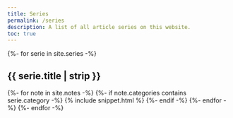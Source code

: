 ```yaml
---
title: Series
permalink: /series
description: A list of all article series on this website.
toc: true
---
```


{%- for serie in site.series -%}
  <h2 id='{{ serie.title | slugify }}'>{{ serie.title | strip }}</h2>
  {%- for note in site.notes -%}
    {%- if note.categories contains serie.category -%}
{% include snippet.html %}
    {%- endif -%}
  {%- endfor -%}
{%- endfor -%}
